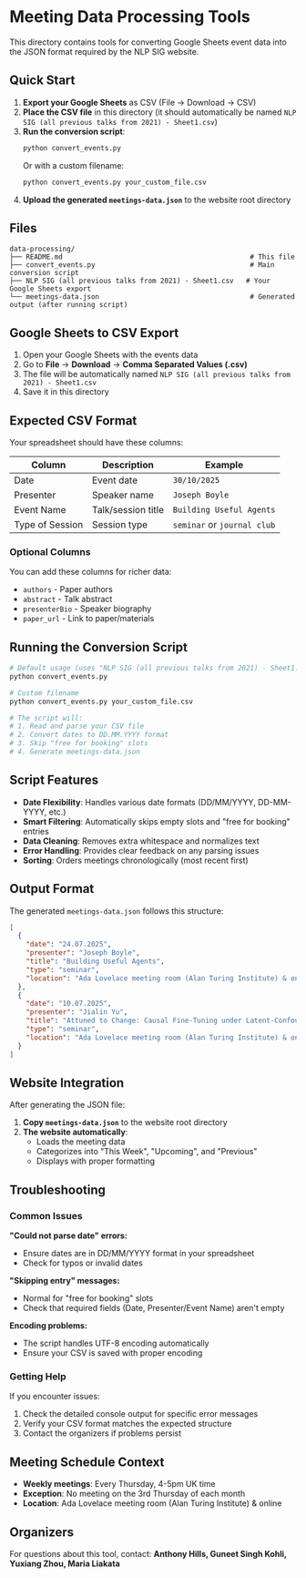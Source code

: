 # Meeting Data Processing Tools

This directory contains tools for converting Google Sheets event data into the JSON format required by the NLP SIG website.

## Quick Start

1. **Export your Google Sheets** as CSV (File → Download → CSV)
2. **Place the CSV file** in this directory (it should automatically be named `NLP SIG (all previous talks from 2021) - Sheet1.csv`)
3. **Run the conversion script**:
   ```bash
   python convert_events.py
   ```
   Or with a custom filename:
   ```bash
   python convert_events.py your_custom_file.csv
   ```
4. **Upload the generated `meetings-data.json`** to the website root directory

## Files

```
data-processing/
├── README.md                                              # This file
├── convert_events.py                                      # Main conversion script
├── NLP SIG (all previous talks from 2021) - Sheet1.csv   # Your Google Sheets export
└── meetings-data.json                                     # Generated output (after running script)
```

## Google Sheets to CSV Export

1. Open your Google Sheets with the events data
2. Go to **File** → **Download** → **Comma Separated Values (.csv)**
3. The file will be automatically named `NLP SIG (all previous talks from 2021) - Sheet1.csv`
4. Save it in this directory

## Expected CSV Format

Your spreadsheet should have these columns:

| Column | Description | Example |
|--------|-------------|---------|
| Date | Event date | `30/10/2025` |
| Presenter | Speaker name | `Joseph Boyle` |
| Event Name | Talk/session title | `Building Useful Agents` |
| Type of Session | Session type | `seminar` or `journal club` |

### Optional Columns
You can add these columns for richer data:
- `authors` - Paper authors
- `abstract` - Talk abstract  
- `presenterBio` - Speaker biography
- `paper_url` - Link to paper/materials

## Running the Conversion Script

```bash
# Default usage (uses "NLP SIG (all previous talks from 2021) - Sheet1.csv")
python convert_events.py

# Custom filename
python convert_events.py your_custom_file.csv

# The script will:
# 1. Read and parse your CSV file
# 2. Convert dates to DD.MM.YYYY format
# 3. Skip "free for booking" slots
# 4. Generate meetings-data.json
```

## Script Features

- **Date Flexibility**: Handles various date formats (DD/MM/YYYY, DD-MM-YYYY, etc.)
- **Smart Filtering**: Automatically skips empty slots and "free for booking" entries
- **Data Cleaning**: Removes extra whitespace and normalizes text
- **Error Handling**: Provides clear feedback on any parsing issues
- **Sorting**: Orders meetings chronologically (most recent first)

## Output Format

The generated `meetings-data.json` follows this structure:

```json
[
  {
    "date": "24.07.2025",
    "presenter": "Joseph Boyle", 
    "title": "Building Useful Agents",
    "type": "seminar",
    "location": "Ada Lovelace meeting room (Alan Turing Institute) & online"
  },
  {
    "date": "10.07.2025",
    "presenter": "Jialin Yu",
    "title": "Attuned to Change: Causal Fine-Tuning under Latent-Confounded Shifts", 
    "type": "seminar",
    "location": "Ada Lovelace meeting room (Alan Turing Institute) & online"
  }
]
```

## Website Integration

After generating the JSON file:

1. **Copy `meetings-data.json`** to the website root directory
2. **The website automatically**:
   - Loads the meeting data
   - Categorizes into "This Week", "Upcoming", and "Previous" 
   - Displays with proper formatting

## Troubleshooting

### Common Issues

**"Could not parse date" errors:**
- Ensure dates are in DD/MM/YYYY format in your spreadsheet
- Check for typos or invalid dates

**"Skipping entry" messages:**
- Normal for "free for booking" slots
- Check that required fields (Date, Presenter/Event Name) aren't empty

**Encoding problems:**
- The script handles UTF-8 encoding automatically
- Ensure your CSV is saved with proper encoding

### Getting Help

If you encounter issues:
1. Check the detailed console output for specific error messages
2. Verify your CSV format matches the expected structure
3. Contact the organizers if problems persist

## Meeting Schedule Context

- **Weekly meetings**: Every Thursday, 4-5pm UK time
- **Exception**: No meeting on the 3rd Thursday of each month  
- **Location**: Ada Lovelace meeting room (Alan Turing Institute) & online

## Organizers

For questions about this tool, contact:
**Anthony Hills, Guneet Singh Kohli, Yuxiang Zhou, Maria Liakata**